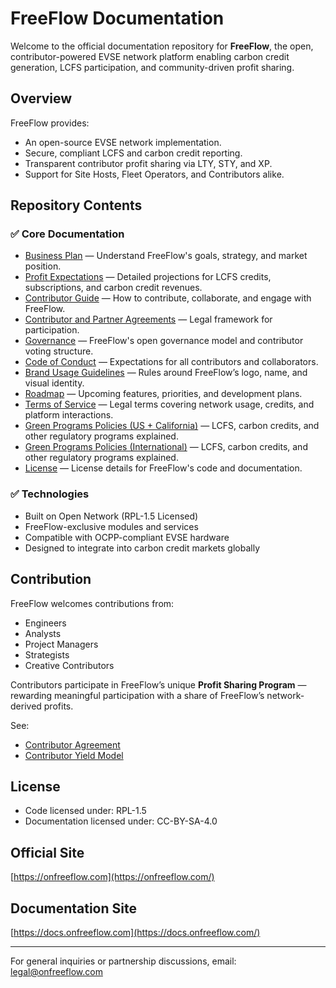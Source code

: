# FreeFlow Documentation

Welcome to the official documentation repository for **FreeFlow**, the open, contributor-powered EVSE network platform enabling carbon credit generation, LCFS participation, and community-driven profit sharing.

## Overview
FreeFlow provides:
- An open-source EVSE network implementation.
- Secure, compliant LCFS and carbon credit reporting.
- Transparent contributor profit sharing via LTY, STY, and XP.
- Support for Site Hosts, Fleet Operators, and Contributors alike.

## Repository Contents

### ✅ Core Documentation
- [Business Plan](./docs/FF-DOC-001-business-plan) — Understand FreeFlow's goals, strategy, and market position.
- [Profit Expectations](./docs/FF-DOC-002-profit-expectations) — Detailed projections for LCFS credits, subscriptions, and carbon credit revenues.
- [Contributor Guide](./docs/FF-DOC-006-contributor-guide) — How to contribute, collaborate, and engage with FreeFlow.
- [Contributor and Partner Agreements](./docs/FF-DOC-006-contributor-guide) — Legal framework for participation.
- [Governance](./docs/FF-DOC-007-governance) — FreeFlow's open governance model and contributor voting structure.
- [Code of Conduct](./docs/FF-DOC-011-code-of-conduct) — Expectations for all contributors and collaborators.
- [Brand Usage Guidelines](./docs/FF-DOC-011-code-of-conduct) — Rules around FreeFlow’s logo, name, and visual identity.
- [Roadmap](./docs/FF-DOC-010-roadmap) — Upcoming features, priorities, and development plans.
- [Terms of Service](./docs/FF-DOC-013-terms-of-service) — Legal terms covering network usage, credits, and platform interactions.
- [Green Programs Policies (US + California)](./docs/FF-DOC-004-green-programs-policy-california-us) — LCFS, carbon credits, and other regulatory programs explained.
- [Green Programs Policies (International)](./docs/FF-DOC-004-green-programs-policy-california-us) — LCFS, carbon credits, and other regulatory programs explained.
- [License](./docs/LICENSE) — License details for FreeFlow's code and documentation.


### ✅ Technologies
- Built on Open Network (RPL-1.5 Licensed)
- FreeFlow-exclusive modules and services
- Compatible with OCPP-compliant EVSE hardware
- Designed to integrate into carbon credit markets globally

## Contribution

FreeFlow welcomes contributions from:
- Engineers
- Analysts
- Project Managers
- Strategists
- Creative Contributors

Contributors participate in FreeFlow’s unique **Profit Sharing Program** — rewarding meaningful participation with a share of FreeFlow’s network-derived profits.

See:
- [Contributor Agreement](https://github.com/onfreeflow/open-network/wiki/FreeFlow-Contributor-Agreement)
- [Contributor Yield Model](https://github.com/onfreeflow/open-network/wiki/FreeFlow-Contributor-Yield-Model)

## License
- Code licensed under: RPL-1.5
- Documentation licensed under: CC-BY-SA-4.0

## Official Site
[https://onfreeflow.com](https://onfreeflow.com/)

## Documentation Site
[https://docs.onfreeflow.com](https://docs.onfreeflow.com/)

---

For general inquiries or partnership discussions, email: legal@onfreeflow.com
<FooterInfo />